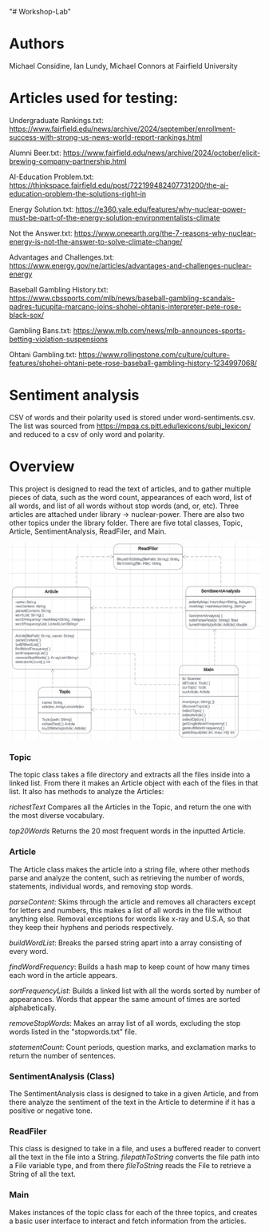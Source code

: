 "# Workshop-Lab" 

# **Authors**
Michael Considine, Ian Lundy, Michael Connors at Fairfield University

# **Articles used for testing:**

Undergraduate Rankings.txt: https://www.fairfield.edu/news/archive/2024/september/enrollment-success-with-strong-us-news-world-report-rankings.html

Alumni Beer.txt: https://www.fairfield.edu/news/archive/2024/october/elicit-brewing-company-partnership.html

AI-Education Problem.txt: https://thinkspace.fairfield.edu/post/722199482407731200/the-ai-education-problem-the-solutions-right-in

Energy Solution.txt: https://e360.yale.edu/features/why-nuclear-power-must-be-part-of-the-energy-solution-environmentalists-climate

Not the Answer.txt: https://www.oneearth.org/the-7-reasons-why-nuclear-energy-is-not-the-answer-to-solve-climate-change/

Advantages and Challenges.txt: https://www.energy.gov/ne/articles/advantages-and-challenges-nuclear-energy

Baseball Gambling History.txt: https://www.cbssports.com/mlb/news/baseball-gambling-scandals-padres-tucupita-marcano-joins-shohei-ohtanis-interpreter-pete-rose-black-sox/

Gambling Bans.txt: https://www.mlb.com/news/mlb-announces-sports-betting-violation-suspensions

Ohtani Gambling.txt: https://www.rollingstone.com/culture/culture-features/shohei-ohtani-pete-rose-baseball-gambling-history-1234997068/

# **Sentiment analysis**

CSV of words and their polarity used is stored under word-sentiments.csv. The list was sourced from https://mpqa.cs.pitt.edu/lexicons/subj_lexicon/ and reduced to a csv of only word and polarity.

# **Overview**

This project is designed to read the text of articles, and to gather multiple pieces of data, such as the word count, appearances of each word, list of all words, and list of all words without stop words (and, or, etc). Three articles are attached under library -> nuclear-power. There are also two other topics under the library folder. There are five total classes, Topic, Article, SentimentAnalysis, ReadFiler, and Main.

![alt text][UML]

[UML]: https://github.com/ian-lundy27/Workshop-Lab/blob/main/UML%20Diagram.png

### Topic

The topic class takes a file directory and extracts all the files inside into a linked list. From there it makes an Article object with each of the files in that list. It also has methods to analyze the Articles:

*richestText* Compares all the Articles in the Topic, and return the one with the most diverse vocabulary.

*top20Words* Returns the 20 most frequent words in the inputted Article.

### Article

The Article class makes the article into a string file, where other methods parse and analyze the content, such as retrieving the number of words, statements, individual words, and removing stop words.

*parseContent*: Skims through the article and removes all characters except for letters and numbers, this makes a list of all words in the file without anything else. Removal exceptions for words like x-ray and U.S.A, so that they keep their hyphens and periods respectively.

*buildWordList*: Breaks the parsed string apart into a array consisting of every word.

*findWordFrequency*: Builds a hash map to keep count of how many times each word in the article appears.

*sortFrequencyList*: Builds a linked list with all the words sorted by number of appearances. Words that appear the same amount of times are sorted alphabetically.

*removeStopWords*: Makes an array list of all words, excluding the stop words listed in the "stopwords.txt" file.

*statementCount*: Count periods, question marks, and exclamation marks to return the number of sentences.

### SentimentAnalysis (Class)
The SentimentAnalysis class is designed to take in a given Article, and from there analyze the sentiment of the text in the Article to determine if it has a positive or negative tone.

### ReadFiler
This class is designed to take in a file, and uses a buffered reader to convert all the text in the file into a String. *filepathToString* converts the file path into a File variable type, and from there *fileToString* reads the File to retrieve a String of all the text.

### Main
Makes instances of the topic class for each of the three topics, and creates a basic user interface to interact and fetch information from the articles.
